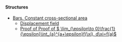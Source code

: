 
#### Structures
 
* [Bars. Constant cross-sectional area](Bars/Bars.md)
    * [Displacement field](Bars/Bars2.md)
    * [Proof of Proof of  $ \lim_{\epsilon\to 0}\frac{1}{\epsilon}\int_{a}^{a+\epsilon}f(\xi)\, d\xi=f(a)$](Bars/Leibnitz.md)

